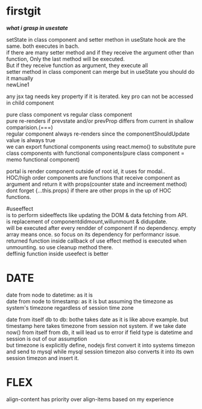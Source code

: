 # firstgit
*****what i grasp in usestate*****  
  
setState in class component and setter methon in useState hook are the same.
both executes in bach.  
if there are many setter method and if they receive the argument other than function, Only the last method will be executed.  
But if they receive function as argument, they execute all  
setter method in class component can merge but in useState you should do it manually  
newLine1


any jsx tag needs key property if it is iterated. key pro can not be accessed in child component

pure class component vs regular class component  
pure re-renders if prevstate and/or prevProp differs from current in shallow comparision.(===)  
regular component always re-renders since the componentShouldUpdate value is always true  
we can export functional components using react.memo() to substitute pure class components with functional components(pure class component = memo functional component)  


portal is render component outside of root id, it uses for modal..  
HOC/high order components are functions that receive component as argument and return it with props(counter state and increement method)  
dont forget {...this.props} if there are other props in the up of HOC functions.  


#useeffect  
is to perform sideeffects like updating the DOM & data fetching from API.  
is replacement of componentdidmount,willunmount & didupdate.  
will be executed after every rendder of component if no dependency. empty array means once. so focus on its dependency for performancr issue.  
returned function inside callback of use effect method is executed when unmounting. so use cleanup method there.  
deffinig function inside useefect is better


  # DATE  
    
date from node to datetime: as it is  
date from node to timestamp: as it is but assuming the timezone as system's timezone regardless of session time zone  

date from itself db to db: bothe takes date as it is like above example. but timestamp here takes timezone from session not system. if we take date now() from itself from db, it will lead us to error if field type is datetime and session is out of our assumption  
but timezone is explicitly define, nodejs first convert it into systems timezon and send to mysql while mysql session timezon also converts it into its own session timezon and insert it.

# FLEX  
align-content has priority over align-items based on my experience

